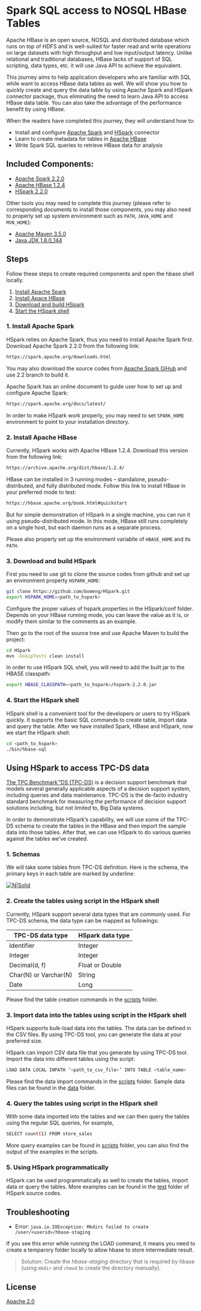 # Spark SQL access to NOSQL HBase Tables

Apache HBase is an open source, NOSQL and distributed database which runs on top of HDFS and is well-suited for faster read and write operations on large datasets with high throughput and low input/output latency. Unlike relational and traditional databases, HBase lacks of support of SQL scripting, data types, etc. it will use Java API to achieve the equivalent. 

This journey aims to help application developers who are familiar with SQL while want to access HBase data tables as well. We will show you how to quickly create and query the data table by using Apache Spark and HSpark connector package, thus eliminating the need to learn Java API to access HBase data table. You can also take the advantage of the performance benefit by using HBase.

When the readers have completed this journey, they will understand how to:

 - Install and configure [Apache Spark](https://spark.apache.org/) and [HSpark](https://github.com/bomeng/HSpark) connector
 - Learn to create metadata for tables in [Apache HBase](https://hbase.apache.org/)
 - Write Spark SQL queries to retrieve HBase data for analysis

## Included Components:
 - [Apache Spark 2.2.0](https://spark.apache.org/)
 - [Apache HBase 1.2.4](https://hbase.apache.org/)
 - [HSpark 2.2.0](https://github.com/bomeng/HSpark)

Other tools you may need to complete this journey (please refer to corresponding documents to install those components, you may also need to properly set up system environment such as `PATH`, `JAVA_HOME` and `MVN_HOME`):
 - [Apache Maven 3.5.0](https://maven.apache.org/)
 - [Java JDK 1.8.0_144](http://www.oracle.com/technetwork/java/javase/downloads/index.html)

## Steps

Follow these steps to create required components and open the hbase shell locally.

1. [Install Apache Spark](#1-install-apache-spark)
2. [Install Apace HBase](#2-install-apache-hBase)
3. [Download and build HSpark](#3-download-and-build-hspark)
4. [Start the HSpark shell](#4-start-the-hspark-shell)

### 1. Install Apache Spark

HSpark relies on Apache Spark, thus you need to install Apache Spark first. Download Apache Spark 2.2.0 from the following link:

```sh
https://spark.apache.org/downloads.html
```

You may also download the source codes from [Apache Spark GiHub](https://github.com/apache/spark) and use 2.2 branch to build it.

Apache Spark has an online document to guide user how to set up and configure Apache Spark:

```sh
https://spark.apache.org/docs/latest/
```

In order to make HSpark work properly, you may need to set `SPARK_HOME` environment to point to your installation directory.

### 2.	Install Apache HBase

Currently, HSpark works with Apache HBase 1.2.4. Download this version from the following link:

```sh
https://archive.apache.org/dist/hbase/1.2.4/
```

HBase can be installed in 3 running modes – standalone, pseudo-distributed, and fully distributed mode. Follow this link to install HBase in your preferred mode to test:

```sh
https://hbase.apache.org/book.html#quickstart
```

But for simple demonstration of HSpark in a single machine, you can run it using pseudo-distributed mode. In this mode, HBase still runs completely on a single host, but each daemon runs as a separate process.

Please also properly set up the environment variablle of `HBASE_HOME` and its `PATH`.

### 3. Download and build HSpark

First you need to use git to clone the source codes from github and set up an environment property `HSPARK_HOME`:

```sh
git clone https://github.com/bomeng/HSpark.git
export HSPARK_HOME=<path_to_hspark>
```

Configure the proper values of hspark.properties in the HSpark/conf folder. Depends on your HBase running mode, you can leave the value as it is, or modify them similar to the comments as an example.

Then go to the root of the source tree and use Apache Maven to build the project:

```sh
cd HSpark
mvn -DskipTests clean install
```

In order to use HSpark SQL shell, you will need to add the built jar to the HBASE classpath:

```sh
export HBASE_CLASSPATH=<path_to_hspark>/hspark-2.2.0.jar
```

### 4. Start the HSpark shell

HSpark shell is a convenient tool for the developers or users to try HSpark quickly. It supports the basic SQL commands to create table, import data and query the table. After we have installed Spark, HBase and HSpark, now we start the HSpark shell:

```sh
cd <path_to_hspark>
./bin/hbase-sql
```
## Using HSpark to access TPC-DS data

[The TPC Benchmark™DS (TPC-DS)](http://www.tpc.org/tpcds/) is a decision support benchmark that models several generally applicable aspects of a decision support system, including queries and data maintenance. TPC-DS is the de-facto industry standard benchmark for measuring the performance of decision support solutions including, but not limited to, Big Data systems.

In order to demonstrate HSpark’s capability, we will use some of the TPC-DS schema to create the tables in the HBase and then import the sample data into those tables. After that, we can use HSpark to do various queries against the tables we’ve created.

### 1. Schemas

We will take some tables from TPC-DS definition. Here is the schema, the primary keys in each table are marked by underline:

[![N|Solid](https://github.com/bomeng/hspark_journey/blob/master/resources/schema.png)](https://github.com/bomeng/hspark_journey/blob/master/resources/schema.png)

### 2. Create the tables using script in the HSpark shell

Currently, HSpark support several data types that are commonly used. For TPC-DS schema, the data type can be mapped as followings:

| TPC-DS data type | HSpark data type |
| ------ | ------ |
| Identifier | Integer |
| Integer | Integer |
| Decimal(d, f) | Float or Double |
| Char(N) or Varchar(N) | String |
| Date | Long |

Please find the table creation commands in the [scripts](https://github.com/bomeng/hspark_journey/tree/master/scripts) folder.

### 3. Import data into the tables using script in the HSpark shell

HSpark supports bulk-load data into the tables. The data can be defined in the CSV files. By using TPC-DS tool, you can generate the data at your preferred size.

HSpark can import CSV data file that you generate by using TPC-DS tool. Import the data into different tables using the script:

```sh
LOAD DATA LOCAL INPATH ‘<path_to_csv_file>’ INTO TABLE <table_name>
```

Please find the data import commands in the [scripts](https://github.com/bomeng/hspark_journey/tree/master/scripts) folder. Sample data files can be found in the [data](https://github.com/bomeng/hspark_journey/tree/master/data) folder.

### 4. Query the tables using script in the HSpark shell

With some data imported into the tables and we can then query the tables using the regular SQL queries, for example,

```sh
SELECT count(1) FROM store_sales
```

More query examples can be found in [scripts](https://github.com/bomeng/hspark_journey/tree/master/scripts) folder, you can also find the output of the examples in the scripts.

### 5. Using HSpark programmatically

HSpark can be used programmatically as well to create the tables, import data or query the tables. More examples can be found in the [test](https://github.com/bomeng/HSpark/tree/master/src/test) folder of HSpark source codes.

## Troubleshooting

* Error: `java.io.IOException: Mkdirs failed to create /user/<userid>/hbase-staging`

If you see this error while running the LOAD command, it means you need to create a temparory folder locally to allow hbase to store intermediate result.

> Solution: Create the *hbase-staging* directory that is required by hbase (using `mkdir` and `chmod` to create the directory manually).

## License
[Apache 2.0](LICENSE)